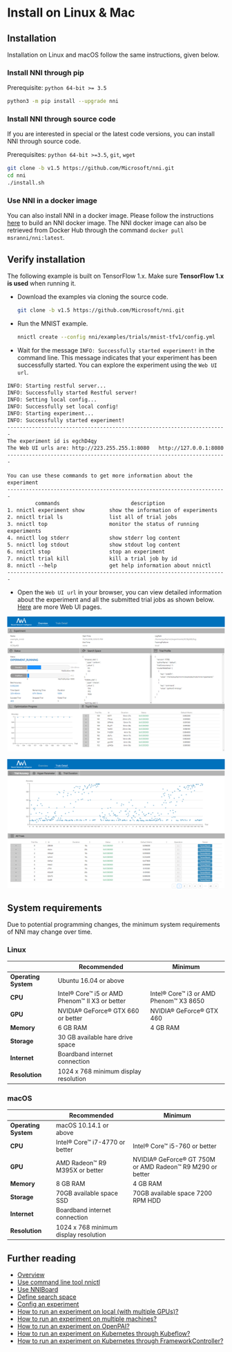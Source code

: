# Install on Linux & Mac

## Installation

Installation on Linux and macOS follow the same instructions, given below.

### Install NNI through pip

  Prerequisite: `python 64-bit >= 3.5`

  ```bash
  python3 -m pip install --upgrade nni
  ```

### Install NNI through source code

  If you are interested in special or the latest code versions, you can install NNI through source code.

  Prerequisites: `python 64-bit >=3.5`, `git`, `wget`

  ```bash
  git clone -b v1.5 https://github.com/Microsoft/nni.git
  cd nni
  ./install.sh
  ```

### Use NNI in a docker image

  You can also install NNI in a docker image. Please follow the instructions [here](https://github.com/Microsoft/nni/tree/master/deployment/docker/README.md) to build an NNI docker image. The NNI docker image can also be retrieved from Docker Hub through the command `docker pull msranni/nni:latest`.

## Verify installation

The following example is built on TensorFlow 1.x. Make sure **TensorFlow 1.x is used** when running it.

* Download the examples via cloning the source code.

  ```bash
  git clone -b v1.5 https://github.com/Microsoft/nni.git
  ```

* Run the MNIST example.

  ```bash
  nnictl create --config nni/examples/trials/mnist-tfv1/config.yml
  ```

* Wait for the message `INFO: Successfully started experiment!` in the command line. This message indicates that your experiment has been successfully started. You can explore the experiment using the `Web UI url`.

```text
INFO: Starting restful server...
INFO: Successfully started Restful server!
INFO: Setting local config...
INFO: Successfully set local config!
INFO: Starting experiment...
INFO: Successfully started experiment!
-----------------------------------------------------------------------
The experiment id is egchD4qy
The Web UI urls are: http://223.255.255.1:8080   http://127.0.0.1:8080
-----------------------------------------------------------------------

You can use these commands to get more information about the experiment
-----------------------------------------------------------------------
         commands                       description
1. nnictl experiment show        show the information of experiments
2. nnictl trial ls               list all of trial jobs
3. nnictl top                    monitor the status of running experiments
4. nnictl log stderr             show stderr log content
5. nnictl log stdout             show stdout log content
6. nnictl stop                   stop an experiment
7. nnictl trial kill             kill a trial job by id
8. nnictl --help                 get help information about nnictl
-----------------------------------------------------------------------
```

* Open the `Web UI url` in your browser, you can view detailed information about the experiment and all the submitted trial jobs as shown below. [Here](../Tutorial/WebUI.md) are more Web UI pages.

![overview](../../img/webui_overview_page.png)

![detail](../../img/webui_trialdetail_page.png)

## System requirements

Due to potential programming changes, the minimum system requirements of NNI may change over time.

### Linux

|                      | Recommended                                    | Minimum                                |
| -------------------- | ---------------------------------------------- | -------------------------------------- |
| **Operating System** | Ubuntu 16.04 or above                          |
| **CPU**              | Intel® Core™ i5 or AMD Phenom™ II X3 or better | Intel® Core™ i3 or AMD Phenom™ X3 8650 |
| **GPU**              | NVIDIA® GeForce® GTX 660 or better             | NVIDIA® GeForce® GTX 460               |
| **Memory**           | 6 GB RAM                                       | 4 GB RAM                               |
| **Storage**          | 30 GB available hare drive space               |
| **Internet**         | Boardband internet connection                  |
| **Resolution**       | 1024 x 768 minimum display resolution          |

### macOS

|                      | Recommended                           | Minimum                                                   |
| -------------------- | ------------------------------------- | --------------------------------------------------------- |
| **Operating System** | macOS 10.14.1 or above                |
| **CPU**              | Intel® Core™ i7-4770 or better        | Intel® Core™ i5-760 or better                             |
| **GPU**              | AMD Radeon™ R9 M395X or better        | NVIDIA® GeForce® GT 750M or AMD Radeon™ R9 M290 or better |
| **Memory**           | 8 GB RAM                              | 4 GB RAM                                                  |
| **Storage**          | 70GB available space SSD              | 70GB available space 7200 RPM HDD                         |
| **Internet**         | Boardband internet connection         |
| **Resolution**       | 1024 x 768 minimum display resolution |

## Further reading

* [Overview](../Overview.md)
* [Use command line tool nnictl](Nnictl.md)
* [Use NNIBoard](WebUI.md)
* [Define search space](SearchSpaceSpec.md)
* [Config an experiment](ExperimentConfig.md)
* [How to run an experiment on local (with multiple GPUs)?](../TrainingService/LocalMode.md)
* [How to run an experiment on multiple machines?](../TrainingService/RemoteMachineMode.md)
* [How to run an experiment on OpenPAI?](../TrainingService/PaiMode.md)
* [How to run an experiment on Kubernetes through Kubeflow?](../TrainingService/KubeflowMode.md)
* [How to run an experiment on Kubernetes through FrameworkController?](../TrainingService/FrameworkControllerMode.md)
